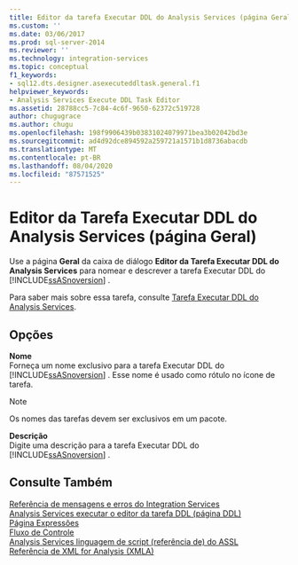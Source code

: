 ```yaml
---
title: Editor da tarefa Executar DDL do Analysis Services (página Geral) | Microsoft Docs
ms.custom: ''
ms.date: 03/06/2017
ms.prod: sql-server-2014
ms.reviewer: ''
ms.technology: integration-services
ms.topic: conceptual
f1_keywords:
- sql12.dts.designer.asexecuteddltask.general.f1
helpviewer_keywords:
- Analysis Services Execute DDL Task Editor
ms.assetid: 28788cc5-7c84-4c6f-9650-62372c519728
author: chugugrace
ms.author: chugu
ms.openlocfilehash: 198f9906439b03831024079971bea3b02042bd3e
ms.sourcegitcommit: ad4d92dce894592a259721a1571b1d8736abacdb
ms.translationtype: MT
ms.contentlocale: pt-BR
ms.lasthandoff: 08/04/2020
ms.locfileid: "87571525"
---
```

# <a name="analysis-services-execute-ddl-task-editor-general-page"></a>Editor da Tarefa Executar DDL do Analysis Services (página Geral)
  Use a página **Geral** da caixa de diálogo **Editor da Tarefa Executar DDL do Analysis Services** para nomear e descrever a tarefa Executar DDL do [!INCLUDE[ssASnoversion](../includes/ssasnoversion-md.md)] .  
  
 Para saber mais sobre essa tarefa, consulte [Tarefa Executar DDL do Analysis Services](control-flow/analysis-services-execute-ddl-task.md).  
  
## <a name="options"></a>Opções  
 **Nome**  
 Forneça um nome exclusivo para a tarefa Executar DDL do [!INCLUDE[ssASnoversion](../includes/ssasnoversion-md.md)] . Esse nome é usado como rótulo no ícone de tarefa.  
  
> [!NOTE]  
>  Os nomes das tarefas devem ser exclusivos em um pacote.  
  
 **Descrição**  
 Digite uma descrição para a tarefa Executar DDL do [!INCLUDE[ssASnoversion](../includes/ssasnoversion-md.md)] .  
  
## <a name="see-also"></a>Consulte Também  
 [Referência de mensagens e erros do Integration Services](../../2014/integration-services/integration-services-error-and-message-reference.md)   
 [Analysis Services executar o editor da tarefa DDL &#40;página DDL&#41;](../../2014/integration-services/analysis-services-execute-ddl-task-editor-ddl-page.md)   
 [Página Expressões](expressions/expressions-page.md)   
 [Fluxo de Controle](control-flow/control-flow.md)   
 [Analysis Services linguagem de script &#40;referência de&#41; do ASSL](https://docs.microsoft.com/bi-reference/assl/analysis-services-scripting-language-assl-for-xmla)   
 [Referência de XML for Analysis &#40;XMLA&#41;](https://docs.microsoft.com/bi-reference/xmla/xml-for-analysis-xmla-reference)  
  
  
